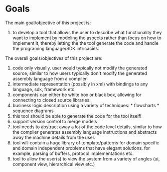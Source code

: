 # Goals #
The main goal/objective of this project is:
  1. to develop a tool that allows the user to describe what functionality they want to implement by modeling the aspects rather than focus on how to implement it, thereby letting the the tool generate the code and handle the programing language/SDK intricacies.

The overall goals/objectives of this project are:
  1. code only visually. user would typically not modify the generated source, similar to how users typically don't modify the generated assembly language from a compiler.
  1. intermediate representation (possibly in xml) with bindings to any language, sdk, framework etc.
  1. components can either be white box or black box, allowing for connecting to closed source libraries.
  1. business logic description using a variety of techniques:
    * flowcharts
    * sequence diagrams
  1. this tool should be able to generate the code for the tool itself!
  1. support version control to merge models
  1. tool needs to abstract away a lot of the code level details, similar to how the compiler generates assembly language instructions and abstracts away the machine details from the user.
  1. tool will contain a huge library of template/patterns for domain specific and domain independent problems that have elegant solutions. for example, parsing of buffers, protocol implementations etc.
  1. tool to allow the user(s) to view the system from a variety of angles (ui, component view, hierarchical view etc.)